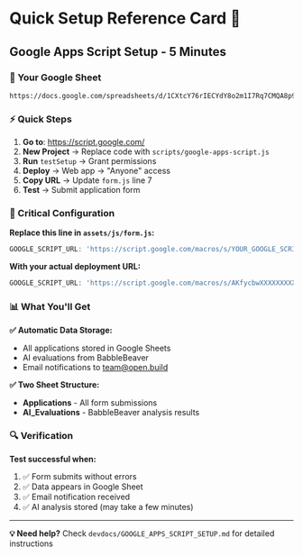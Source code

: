 # Quick Setup Reference Card 🚀

## **Google Apps Script Setup - 5 Minutes**

### **🔗 Your Google Sheet**
```
https://docs.google.com/spreadsheets/d/1CXtcY76rIECYdY8o2m1I7Rq7CMQA8p9CZ6_5jSSQWmE/edit
```

### **⚡ Quick Steps**

1. **Go to**: https://script.google.com/
2. **New Project** → Replace code with `scripts/google-apps-script.js`
3. **Run** `testSetup` → Grant permissions
4. **Deploy** → Web app → "Anyone" access
5. **Copy URL** → Update `form.js` line 7
6. **Test** → Submit application form

### **🎯 Critical Configuration**

**Replace this line in `assets/js/form.js`:**
```javascript
GOOGLE_SCRIPT_URL: 'https://script.google.com/macros/s/YOUR_GOOGLE_SCRIPT_ID/exec',
```

**With your actual deployment URL:**
```javascript
GOOGLE_SCRIPT_URL: 'https://script.google.com/macros/s/AKfycbwXXXXXXXXXXX/exec',
```

### **📊 What You'll Get**

**✅ Automatic Data Storage:**
- All applications stored in Google Sheets
- AI evaluations from BabbleBeaver
- Email notifications to team@open.build

**✅ Two Sheet Structure:**
- **Applications** - All form submissions
- **AI_Evaluations** - BabbleBeaver analysis results

### **🔍 Verification**

**Test successful when:**
1. ✅ Form submits without errors
2. ✅ Data appears in Google Sheet
3. ✅ Email notification received
4. ✅ AI analysis stored (may take a few minutes)

---
**💡 Need help?** Check `devdocs/GOOGLE_APPS_SCRIPT_SETUP.md` for detailed instructions